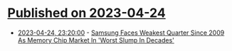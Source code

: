 # [Published on 2023-04-24](index.md)

* [2023-04-24, 23:20:00](https://hardware.slashdot.org/story/23/04/24/2117223/samsung-faces-weakest-quarter-since-2009-as-memory-chip-market-in-worst-slump-in-decades?utm_source=rss1.0mainlinkanon&utm_medium=feed) - [Samsung Faces Weakest Quarter Since 2009 As Memory Chip Market In 'Worst Slump In Decades'](https://hardware.slashdot.org/story/23/04/24/2117223/samsung-faces-weakest-quarter-since-2009-as-memory-chip-market-in-worst-slump-in-decades?utm_source=rss1.0mainlinkanon&utm_medium=feed)

